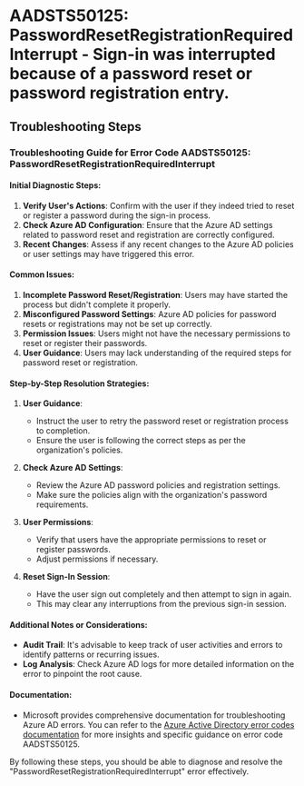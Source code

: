 # AADSTS50125: PasswordResetRegistrationRequiredInterrupt - Sign-in was interrupted because of a password reset or password registration entry.


## Troubleshooting Steps
### Troubleshooting Guide for Error Code AADSTS50125: PasswordResetRegistrationRequiredInterrupt 

#### Initial Diagnostic Steps:
1. **Verify User's Actions**: Confirm with the user if they indeed tried to reset or register a password during the sign-in process.
2. **Check Azure AD Configuration**: Ensure that the Azure AD settings related to password reset and registration are correctly configured.
3. **Recent Changes**: Assess if any recent changes to the Azure AD policies or user settings may have triggered this error.

#### Common Issues:
1. **Incomplete Password Reset/Registration**: Users may have started the process but didn't complete it properly.
2. **Misconfigured Password Settings**: Azure AD policies for password resets or registrations may not be set up correctly.
3. **Permission Issues**: Users might not have the necessary permissions to reset or register their passwords.
4. **User Guidance**: Users may lack understanding of the required steps for password reset or registration.

#### Step-by-Step Resolution Strategies:
1. **User Guidance**:
   - Instruct the user to retry the password reset or registration process to completion.
   - Ensure the user is following the correct steps as per the organization's policies.

2. **Check Azure AD Settings**:
   - Review the Azure AD password policies and registration settings.
   - Make sure the policies align with the organization's password requirements.

3. **User Permissions**:
   - Verify that users have the appropriate permissions to reset or register passwords.
   - Adjust permissions if necessary.

4. **Reset Sign-In Session**:
   - Have the user sign out completely and then attempt to sign in again.
   - This may clear any interruptions from the previous sign-in session.

#### Additional Notes or Considerations:
- **Audit Trail**: It's advisable to keep track of user activities and errors to identify patterns or recurring issues.
- **Log Analysis**: Check Azure AD logs for more detailed information on the error to pinpoint the root cause.

#### Documentation:
- Microsoft provides comprehensive documentation for troubleshooting Azure AD errors. You can refer to the [Azure Active Directory error codes documentation](https://docs.microsoft.com/en-us/azure/active-directory/fundamentals/active-directory-error-codes) for more insights and specific guidance on error code AADSTS50125.

By following these steps, you should be able to diagnose and resolve the "PasswordResetRegistrationRequiredInterrupt" error effectively.